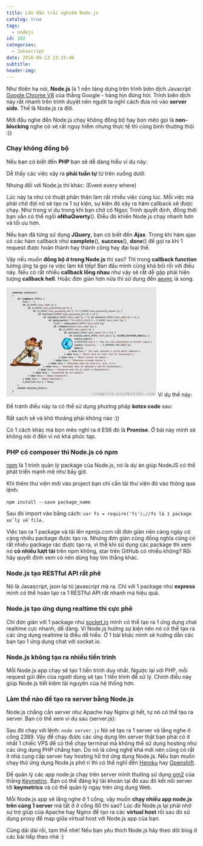 ```yaml
---
title: Lần đầu trải nghiệm Node.js
catalog: true
tags:
  - nodejs
id: 102
categories:
  - Javascript
date: 2016-05-13 23:33:46
subtitle:
header-img:
---
```


Như thiên hạ nói, **Node.js** là 1 nền tảng dựng trên trình biên dịch Javacript [Google Chrome V8](https://developers.google.com/v8) của thằng Google - hàng hịn đừng hỏi. Trình biên dịch này rất nhanh trên trình duyệt nên người ta nghĩ cách đưa nó vào **server side**. Thế là Node.js ra đời.

Mới đầu nghe đến Node.js chạy không đồng bộ hay bọn mẽo gọi là **non-blocking** nghe có vẻ rất nguy hiểm nhưng thực tế thì cũng bình thường thôi :))<!--more-->

### Chạy không đồng bộ

Nếu bạn có biết đến **PHP** bạn sẽ dễ dàng hiểu ví dụ này:
<script src="https://gist.github.com/tutv95/c370e12d4080885a2de7d17a019eb28d.js"></script>
Dễ thấy các việc xảy ra **phải tuần tự** từ trên xuống dưới.

Nhưng đối với Node.js thì khác: (Event every where)
<script src="https://gist.github.com/tutv95/3ac7f3387a4a910e8fb44210e27f9784.js"></script>
Lúc này ta như có thuật phân thân làm rất nhiều việc cùng lúc. Mỗi việc mà phải chờ đợi nó sẽ tạo ra 1 sự kiện, sự kiện đó xảy ra hàm callback sẽ được chạy. Như trong ví dụ trong khi bạn chờ cô Ngọc Trinh quyết định, đồng thời bạn vẫn có thể ngồi **oNhaQwerty**(). Điều đó khiến Node.js chạy nhanh hơn và tối ưu hơn.

Nếu bạn đã từng sử dụng **JQuery**, bạn có biết đến **Ajax**. Trong khi hàm ajax có các hàm callback như **complete**(), **success**(), **done**() để gọi ra khi 1 request được hoàn thành hay thành công hay đại loại thế.

Vậy nếu muốn **đồng bộ ở trong Node.js** thì sao?
Thì trong **callback function** tương ứng ta gọi ra việc làm kế tiếp! Ban đầu mình cũng khá bối rối với điều này. Nếu có rất nhiều **callback lồng nhau** như vậy sẽ rất dễ gặp phải hiện tượng **callback hell**. Hoặc đơn giản hơn nữa thì sử dụng đến [async](https://www.npmjs.com/package/async) là xong.

![icompile.eladkarako.com_callback_hell](../media/icompile.eladkarako.com_callback_hell.gif)
Ví dụ thế này:
<script src="https://gist.github.com/tutv95/57edd90558d21b6426b32dc9bae9b525.js"></script>

Để tránh điều này ta có thể sử dụng phương pháp **kotex code** sau:
<script src="https://gist.github.com/tutv95/fc3545e01b7aca69df47998812fa0b0e.js"></script>
Rất sạch sẽ và khô thoáng phải không nào :))

Có 1 cách khác mà bọn mẽo nghĩ ra ở ES6 đó là **Promise**. Ở bài này mình sẽ không nói ở đến vì nó khá phức tạp.

### PHP có composer thì Node.js có npm

[npm](https://www.npmjs.com) là 1 trình quản lý package của Node.js, nó là dự án giúp NodeJS có thể phát triển mạnh mẽ như bây giờ.

Khi thêm thư viện mới vào project bạn chỉ cần tải thư viện đó vào thông qua lệnh:

`
npm install --save package_name
`

Sau đó import vào bằng cách:
`
var fs = require('fs');//fs là 1 package xử lý về file.
`

Việc tạo ra 1 package và tải lên npmjs.com rất đơn giản nên càng ngày có càng nhiều package được tạo ra. Nhưng đơn giản cũng đồng nghĩa cũng có rất nhiều package rác được tạo ra, vì thế khi sử dụng các package thì xem nó **có nhiều lượt tải** trên npm không, star trên GitHub có nhiều không? Rồi hãy quyết định xem có nên dùng hay tìm thằng khác.

### Node.js tạo RESTful API rất phê

Nó là Javascript, json lại từ javascript mà ra. Chỉ với 1 package như **express** mình có thể hoàn tạo ra 1 RESTful API rất nhanh mà hiệu quả.

### Node.js tạo ứng dụng realtime thì cực phê

Chỉ đơn giản với 1 package như [socket.io](http://socket.io) mình có thể tạo ra 1 ứng dụng chat realtime cực nhanh, dễ dàng. Vì Node.js hướng sự kiện nên nó có thể tạo ra các ứng dụng realtime là điểu dễ hiểu. Ở 1 bài khác mình sẽ hướng dẫn các bạn tạo 1 ứng dụng chat với socket.io.

### Node.js không tạo ra nhiều tiến trình

Mỗi Node.js app chạy sẽ tạo 1 tiến trình duy nhất. Ngược lại với PHP, mỗi request gửi đến của người dùng sẽ tạo 1 tiến trình để xử lý. Chính điều này giúp Node.js tiết kiệm tài nguyên của hệ thống hơn.

### Làm thế nào để tạo ra server bằng Node.js

Node.js chẳng cần server như Apache hay Nginx gì hết, tự nó có thể tạo ra server. Bạn có thể xem ví dụ sau (server.js):
<script src="https://gist.github.com/tutv95/481d88127e2f9580f997a5da6139fbc9.js"></script>

Sau đó chạy với lệnh:
`
node server.js
`
Nó sẽ tạo ra 1 server và lắng nghe ở cổng 2389\. Vậy để chạy được các ứng dụng lên server thật bạn phải có ít nhất 1 chiếc VPS để có thể chạy terminal mà không thể sử dụng hosting như các ứng dụng PHP chẳng hạn. Do nó là công nghệ khá mới nên cũng có rất ít nhà cung cấp server hay hosting hỗ trợ ứng dụng Node.js. Nếu bạn muốn chạy thử ứng dụng Node.js phờ ri thì có thể nghĩ đến [Heroku](https://www.heroku.com/) hay [Openshift](https://www.openshift.com).

Để quản lý các app node.js chạy trên server mình thường sử dụng [pm2](http://pm2.keymetrics.io/) của thằng [Keymetric](https://keymetrics.io). Bạn có thể đăng ký tài khoản tại đó sau đó kết nối server tới **keymetrics** và có thể quản lý ngay trên ứng dụng Web.

Mỗi Node.js app sẽ lắng nghe ở 1 cổng, vậy muốn **chạy nhiều app node.js trên cùng 1 server** mà tất ở ở cổng 80 thì sao?
Lúc đó Node.js lại phải nhờ sự trợ giúp của Apache hay Nginx để tạo ra các **virtual host** rồi sau đó sử dụng proxy để map giữa virtual host với Node.js app của bạn.

Cùng dài dài rồi, tạm thế nhé! Nếu bạn yêu thích Node.js hãy theo dõi blog ở các bài tiếp theo nhé :)